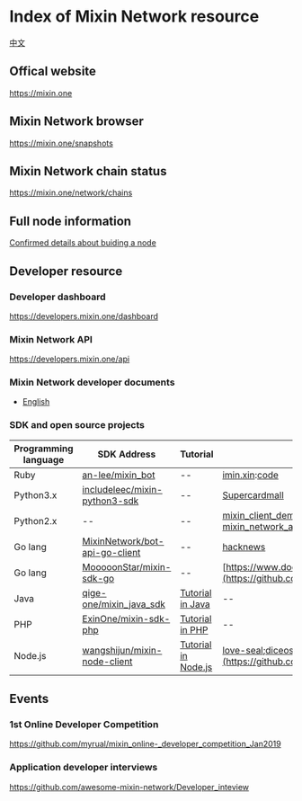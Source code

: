 # Index of Mixin Network resource
[中文](https://github.com/awesome-mixin-network/index_of_Mixin_Network_resource/blob/master/README_cn.md)

## Offical website
https://mixin.one

## Mixin Network browser
https://mixin.one/snapshots

## Mixin Network chain status
https://mixin.one/network/chains

## Full node information
[Confirmed details about buiding a node](https://gist.github.com/myrual/4304b98f3adf21fbcf8800838c2375ca)

## Developer resource
### Developer dashboard
https://developers.mixin.one/dashboard

### Mixin Network API
https://developers.mixin.one/api

### Mixin Network developer documents
* [English](https://mixin-network.gitbook.io/mixin-network/)


### SDK and open source projects

|Programming language |SDK Address| Tutorial|Example|
|--|--|--|--|
|Ruby|[an-lee/mixin_bot](https://github.com/an-lee/mixin_bot)|--|[imin.xin](https://imin.xin/):[code](https://github.com/an-lee/iminxin)|
|Python3.x|[includeleec/mixin-python3-sdk](https://github.com/includeleec/mixin-python3-sdk)|--|[Supercardmall](https://github.com/lijianld/superCardMall)|
|Python2.x|--|--|[mixin_client_demo](https://github.com/myrual/mixin_client_demo); [mixin_network_api_example](https://github.com/myrual/mixin_network_api_example);[opensource_cnb_atm](https://github.com/myrual/opensource_cnb_atm)|
|Go lang| [MixinNetwork/bot-api-go-client](https://github.com/MixinNetwork/bot-api-go-client)|--|[hacknews](https://github.com/crossle/hacker-news-mixin-bot)|
|Go lang  |[MooooonStar/mixin-sdk-go](https://github.com/MooooonStar/mixin-sdk-go)|--|[https://www.dodice.com](https://github.com/soooooooon/rock) |
|Java|[qige-one/mixin_java_sdk](http://github.com/qige-one/mixin_java_sdk)|[Tutorial in Java](https://github.com/wenewzhang/mixin_labs-java-bot)|--|
|PHP|[ExinOne/mixin-sdk-php](https://github.com/ExinOne/mixin-sdk-php)|[Tutorial in PHP](https://github.com/wenewzhang/mixin_labs-php-bot)|--|
|Node.js|[wangshijun/mixin-node-client](http://github.com/wangshijun/mixin-node-client)|[Tutorial in  Node.js](https://github.com/wenewzhang/mixin_network-nodejs-bot2)|[love-seal](https://github.com/lyricat/love-seal);[diceos.com](https://github.com/diceos/diceos-p),[https://www.mixin.bet/](https://github.com/lotter1988/lottery)|

## Events
### 1st Online Developer Competition
https://github.com/myrual/mixin_online-_developer_competition_Jan2019

### Application developer interviews
https://github.com/awesome-mixin-network/Developer_inteview

